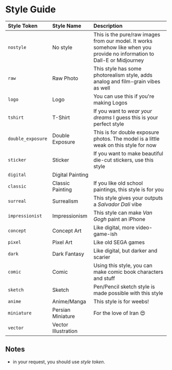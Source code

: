 # Style Guide

| Style Token | Style Name | Description |
|:--------|:--------|:---------------------------|
| `nostyle`| No style | This is the pure/raw images from our model. It works somehow like when you provide no information to Dall-E or Midjourney |
| `raw`    | Raw Photo | This style has some photorealism style, adds analog and film-grain vibes as well |
| `logo`   | Logo      | You can use this if you're making Logos |
| `tshirt` | T-Shirt   | If you want to _wear your dreams_ I guess this is your perfect style |
| `double_exposure` | Double Exposure | This is for double exposure photos. The model is a little weak on this style for now |
| `sticker` | Sticker | If you want to make beautiful die-cut stickers, use this style |
| `digital` | Digital Painting | |
| `classic` | Classic Painting | If you like old school paintings, this style is for you |
| `surreal` | Surrealism       | This style gives your outputs a _Salvador Dali_ vibe |
| `impressionist` | Impressionism | This style can make _Van Gogh_ paint an iPhone |
| `concept`       | Concept Art   | Like digital, more video-game-ish |
| `pixel`         | Pixel Art     | Like old SEGA games |
| `dark`          | Dark Fantasy  | Like digital, but darker and scarier |
| `comic`         | Comic         | Using this style, you can make comic book characters and stuff |
| `sketch`        | Sketch        | Pen/Pencil sketch style is made possible with this style       |
| `anime`         | Anime/Manga   | This style is for weebs! |
| `miniature`     | Persian Miniature | For the love of Iran 😍 |
| `vector`        | Vector Illustration || 

## Notes 

* in your request, you should use _style token_. 